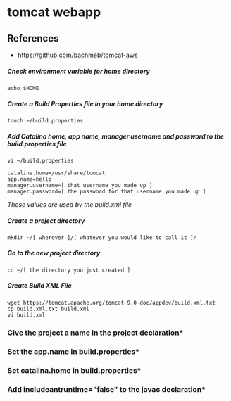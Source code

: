 # tomcat webapp
## References
* https://github.com/bachmeb/tomcat-aws

##### Check environment variable for home directory
```
echo $HOME
```    
##### Create a Build Properties file in your home directory
```
touch ~/build.properties
```
##### Add Catalina home, app name, manager username and password to the build.properties file
```
vi ~/build.properties
```
```
catalina.home=/usr/share/tomcat
app.name=hello
manager.username=[ that username you made up ]
manager.password=[ the password for that username you made up ]
```
*These values are used by the build.xml file*  
##### Create a project directory
```
mkdir ~/[ wherever ]/[ whatever you would like to call it ]/
```
##### Go to the new project directory
```
cd ~/[ the directory you just created ]
```
##### Create Build XML File
```
wget https://tomcat.apache.org/tomcat-9.0-doc/appdev/build.xml.txt
cp build.xml.txt build.xml
vi build.xml
```
### Give the project a name in the project declaration*  
### Set the app.name in build.properties*  
### Set catalina.home in build.properties*  
### Add includeantruntime="false" to the javac declaration*  



